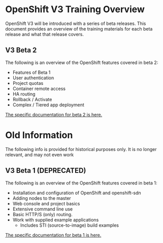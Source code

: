 # OpenShift V3 Training Overview
OpenShift V3 will be introduced with a series of beta releases. This document
provides an overview of the training materials for each beta release and what
that release covers.

## V3 Beta 2
The following is an overview of the OpenShift features covered in beta 2:
- Features of Beta 1
- User authentication
- Project quotas
- Container remote access
- HA routing
- Rollback / Activate
- Complex / Tiered app deployment

[The specific documentation for beta 2 is here.](beta-2-setup.md)

# Old Information
The following info is provided for historical purposes only. It is no longer
relevant, and may not even work

## V3 Beta 1 (DEPRECATED)
The following is an overview of the OpenShift features covered in beta 1:

- Installation and configuration of OpenShift and openshift-sdn
- Adding nodes to the master
- Web console and project basics
- Extensive command line use
- Basic HTTP/S (only) routing. 
- Work with supplied example applications
    - Includes STI (source-to-image) build examples

[The specific documentation for beta 1 is here.](beta-1-setup.md)

